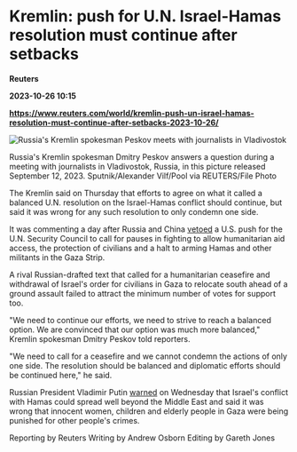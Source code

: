 # Kremlin: push for U.N. Israel-Hamas resolution must continue after setbacks
**Reuters**

**2023-10-26 10:15**

**https://www.reuters.com/world/kremlin-push-un-israel-hamas-resolution-must-continue-after-setbacks-2023-10-26/**

![Russia's Kremlin spokesman Peskov meets with journalists in Vladivostok](https://www.reuters.com/resizer/AZnPc5JcD7OjNjO9SIbf6Quj06E=/1920x0/filters:quality(80)/cloudfront-us-east-2.images.arcpublishing.com/reuters/LWRBMFRINJLIDMTLUHIMICETKA.jpg)

Russia's Kremlin spokesman Dmitry Peskov answers a question during a meeting with journalists in Vladivostok, Russia, in this picture released September 12, 2023. Sputnik/Alexander Vilf/Pool via REUTERS/File Photo

The Kremlin said on Thursday that efforts to agree on what it called a balanced U.N. resolution on the Israel-Hamas conflict should continue, but said it was wrong for any such resolution to only condemn one side.

It was commenting a day after Russia and China [vetoed](https://www.reuters.com/world/un-security-council-vote-rival-us-russian-plans-israel-gaza-action-2023-10-25/) a U.S. push for the U.N. Security Council to call for pauses in fighting to allow humanitarian aid access, the protection of civilians and a halt to arming Hamas and other militants in the Gaza Strip.

A rival Russian-drafted text that called for a humanitarian ceasefire and withdrawal of Israel's order for civilians in Gaza to relocate south ahead of a ground assault failed to attract the minimum number of votes for support too.

"We need to continue our efforts, we need to strive to reach a balanced option. We are convinced that our option was much more balanced," Kremlin spokesman Dmitry Peskov told reporters.

"We need to call for a ceasefire and we cannot condemn the actions of only one side. The resolution should be balanced and diplomatic efforts should be continued here," he said.

Russian President Vladimir Putin [warned](https://www.reuters.com/world/middle-east/putin-warns-israel-hamas-conflict-could-spread-beyond-middle-east-condemns-gaza-2023-10-25/) on Wednesday that Israel's conflict with Hamas could spread well beyond the Middle East and said it was wrong that innocent women, children and elderly people in Gaza were being punished for other people's crimes.

Reporting by Reuters Writing by Andrew Osborn Editing by Gareth Jones